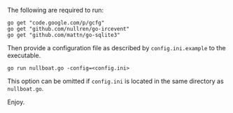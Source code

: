 The following are required to run:

    go get "code.google.com/p/gcfg"
    go get "github.com/nullren/go-ircevent"
    go get "github.com/mattn/go-sqlite3"

Then provide a configuration file as described by `config.ini.example`
to the executable.

    go run nullboat.go -config=<config.ini>

This option can be omitted if `config.ini` is located in the same
directory as `nullboat.go`.

Enjoy.

